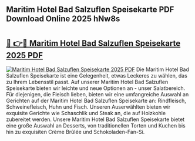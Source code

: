 ## Maritim Hotel Bad Salzuflen Speisekarte PDF Download Online 2025 hNw8s

# <h2><a href="http://gc7icg.nevu.top/?p=Maritim+Hotel+Bad+Salzuflen+Speisekarte">🔗 👉🔴 Maritim Hotel Bad Salzuflen Speisekarte 2025 PDF</a></h2>

[![Maritim Hotel Bad Salzuflen Speisekarte 2025 PDF](https://i.imgur.com/dBaPXMq.png)](http://gc7icg.nevu.top/?p=Maritim+Hotel+Bad+Salzuflen+Speisekarte)
Die Maritim Hotel Bad Salzuflen Speisekarte ist eine Gelegenheit, etwas Leckeres zu wählen, das zu Ihrem Lebensstil passt. Auf unserer Maritim Hotel Bad Salzuflen Speisekarte bieten wir leichte und neue Optionen an - unser Salatbereich. Für diejenigen, die Fleisch lieben, bieten wir eine umfangreiche Auswahl an Gerichten auf der Maritim Hotel Bad Salzuflen Speisekarte an: Rindfleisch, Schweinefleisch, Huhn und Fisch. Unseren Auserwählten bieten wir exquisite Gerichte wie Schaschlik und Steak an, die auf Holzkohle zubereitet werden. Unsere Maritim Hotel Bad Salzuflen Speisekarte bietet eine große Auswahl an Desserts, von traditionellen Torten und Kuchen bis hin zu exquisiten Crème Brûlée und Schokoladen-Fan-Si.
